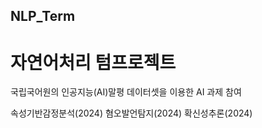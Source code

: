 ## NLP_Term

# 자연어처리 텀프로젝트 #

국립국어원의 인공지능(AI)말평 데이터셋을 이용한 AI 과제 참여

속성기반감정분석(2024)
혐오발언탐지(2024)
확신성추론(2024)
